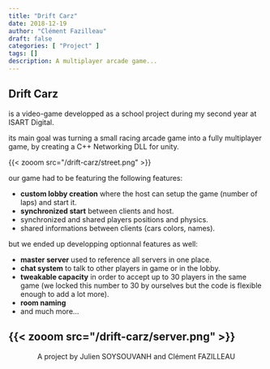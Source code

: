 ```yaml
---
title: "Drift Carz"
date: 2018-12-19
author: "Clément Fazilleau"
draft: false
categories: [ "Project" ]
tags: []
description: A multiplayer arcade game...
---
```


## Drift Carz

is a video-game developped as a school project during my second year at ISART Digital.

its main goal was turning a small racing arcade game into a fully multiplayer game, by creating a C++ Networking DLL for unity.

{{< zooom src="/drift-carz/street.png" >}}

our game had to be featuring the following features:

- __custom lobby creation__ where the host can setup the game (number of laps) and start it.
- __synchronized start__ between clients and host.
- synchronized and shared players positions and physics.
- shared informations between clients (cars colors, names).

but we ended up developping optionnal features as well:

- __master server__ used to reference all servers in one place.
- __chat system__ to talk to other players in game or in the lobby.
- __tweakable capacity__ in order to accept up to 30 players in the same game (we locked this number to 30 by ourselves but the code is flexible enough to add a lot more).
- __room naming__
- and much more...

{{< zooom src="/drift-carz/server.png" >}}
---------------

<div align = "center"> A project by Julien SOYSOUVANH and Clément FAZILLEAU </div>